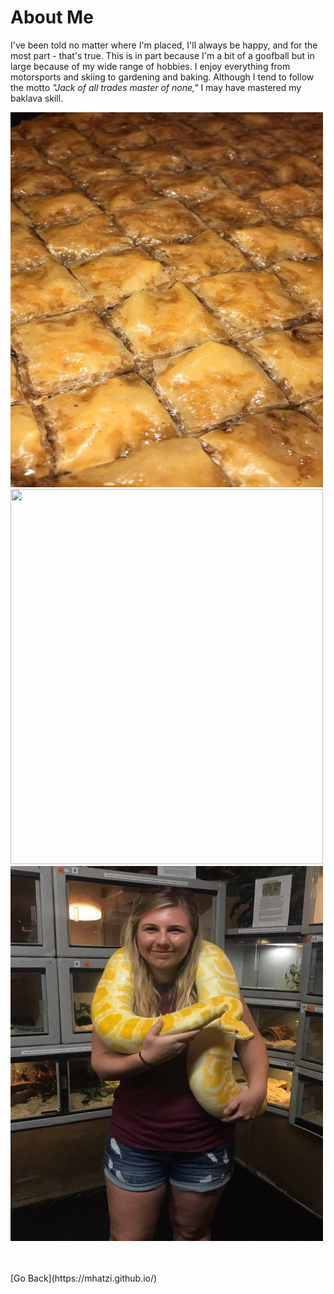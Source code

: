 # About Me

I've been told no matter where I'm placed, I'll always be happy, and for the most part - that's true. 
This is in part because I'm a bit of a goofball but  in large because of my wide range of hobbies. I enjoy
everything from motorsports and skiing to gardening and baking. Although I tend to follow the motto 
<i>"Jack of all trades master of none,"</i> I may have mastered my baklava skill. <br>

<span title="I swear it tastes better than it looks"><img src="images/Baklava.jpg" width="500" height="600" border="0"><br></span>
<span title="I have yet to master skiing"><img src="images/skiing.jpg" width="500" height="600" border="0"><br></span>
<span title="And now you've seen me scared out of my mind"><img src="images/snake.jpg" width="500" height="600" border="0"><br></span>

<br>
<br>
[Go Back](https://mhatzi.github.io/)
